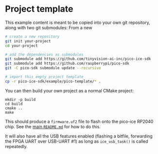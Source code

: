 Project template
================
This example content is meant to be copied into your own git repository, along with two git submodules:
From a new

```sh
# create a new repository
git init your-project
cd your-project

# add the dependencies as submodules
git submodule add https://github.com/tinyvision-ai-inc/pico-ice-sdk
git submodule add https://github.com/raspberrypi/pico-sdk
git -C pico-sdk submodule update --recursive

# import this empty project template
cp -r pico-ice-sdk/example/pico-template/* .
```

You can then build your own project as a normal CMake project:

```
mkdir -p build
cd build
cmake ..
make
```

This should produce a `firmware.uf2` file to flash onto the pico-ice RP2040 chip.
See the [main `README.md`](../../README.md) for how to do this.

It will also have all the USB features enabled (flashing a bitfile, forwarding the FPGA UART over USB-UART #1)
as long as `ice_usb_task()` is called repeatedly.
